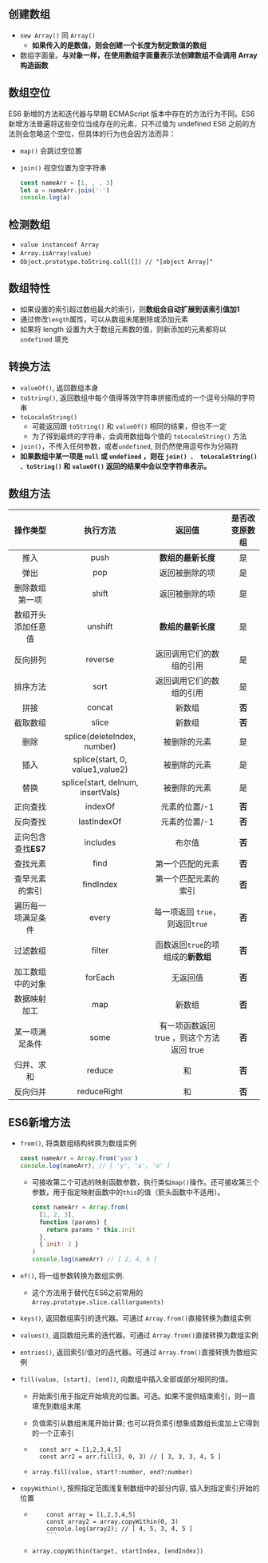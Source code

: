 ## 创建数组

- `new Array()` 同 `Array()`
  - **如果传入的是数值，则会创建一个长度为制定数值的数组**
- 数组字面量。**与对象一样，在使用数组字面量表示法创建数组不会调用 Array 构造函数**

## 数组空位

  ES6 新增的方法和迭代器与早期 ECMAScript 版本中存在的方法行为不同。ES6 新增方法普遍将这些空位当成存在的元素，只不过值为 undefined
  ES6 之前的方法则会忽略这个空位，但具体的行为也会因方法而异：

- `map()` 会跳过空位置
- `join()` 视空位置为空字符串

    ```js
    const nameArr = [1, , , 3]
    let a = nameArr.join('-')
    console.log(a)
    ```

## 检测数组

- `value instanceof Array`
- `Array.isArray(value)`
- `Object.prototype.toString.call([]) // "[object Array]"`

## 数组特性

- 如果设置的索引超过数组最大的索引，则**数组会自动扩展到该索引值加1**
- 通过修改`length`属性，可以从数组末尾删除或添加元素
- 如果将 length 设置为大于数组元素数的值，则新添加的元素都将以 `undefined` 填充

## 转换方法

- `valueOf()`, 返回数组本身
- `toString()`, 返回数组中每个值得等效字符串拼接而成的一个逗号分隔的字符串
- `toLocaleString()`
  - 可能返回跟 `toString()` 和 `valueOf()` 相同的结果，但也不一定
  - 为了得到最终的字符串，会调用数组每个值的 `toLocaleString()` 方法
- `join()`，不传入任何参数，或者`undefined`, 则仍然使用逗号作为分隔符
- **如果数组中某一项是 `null` 或 `undefined` ，则在 `join() 、 toLocaleString() 、toString()` 和 `valueOf()` 返回的结果中会以空字符串表示。**

## 数组方法

|      操作类型       |             执行方法              |                  返回值                   | **是否改变原数组** |
| :-----------------: | :-------------------------------: | :---------------------------------------: | :----------------: |
|        推入         |               push                |            **数组的最新长度**             |         是         |
|        弹出         |                pop                |              返回被删除的项               |         是         |
|   删除数组第一项    |               shift               |              返回被删除的项               |         是         |
| 数组开头添加任意值  |              unshift              |            **数组的最新长度**             |         是         |
|      反向排列       |              reverse              |         返回调用它们的数组的引用          |         是         |
|      排序方法       |               sort                |         返回调用它们的数组的引用          |         是         |
|        拼接         |              concat               |                  新数组                   |       **否**       |
|      截取数组       |               slice               |                  新数组                   |       **否**       |
|        删除         |    splice(deleteIndex, number)    |               被删除的元素                |         是         |
|        插入         |  splice(start, 0, value1,value2)  |               被删除的元素                |         是         |
|        替换         | splice(start, delnum, insertVals) |               被删除的元素                |         是         |
|      正向查找       |              indexOf              |               元素的位置/-1               |       **否**       |
|      反向查找       |            lastIndexOf            |               元素的位置/-1               |       **否**       |
| 正向包含查找**ES7** |             includes              |                  布尔值                   |       **否**       |
|      查找元素       |               find                |             第一个匹配的元素              |       **否**       |
|   查早元素的索引    |             findIndex             |           第一个匹配元素的索引            |       **否**       |
| 遍历每一项满足条件  |               every               |      每一项返回 `true`，则返回`true`      |       **否**       |
|      过滤数组       |              filter               |    函数返回`true`的项组成的**新数组**     |       **否**       |
|  加工数组中的对象   |              forEach              |                 无返回值                  |       **否**       |
|    数据映射加工     |                map                |                  新数组                   |       **否**       |
|   某一项满足条件    |               some                | 有一项函数返回 true ，则这个方法返回 true |       **否**       |
|     归并、求和      |              reduce               |                    和                     |       **否**       |
|      反向归并       |            reduceRight            |                    和                     |       **否**       |

## ES6新增方法

- `from()`, 将类数组结构转换为数组实例

    ```js
    const nameArr = Array.from('yao')
    console.log(nameArr); // [ 'y', 'a', 'o' ]
    ```
  - 可接收第二个可选的映射函数参数，执行类似`map()`操作。还可接收第三个参数，用于指定映射函数中的`this`的值（箭头函数中不适用）。

    ```js
    const nameArr = Array.from(
      [1, 2, 3],
      function (params) {
        return params * this.init
      },
      { init: 2 }
    )
    console.log(nameArr) // [ 2, 4, 6 ]
    ```

- `of()`, 将一组参数转换为数组实例.

  - 这个方法用于替代在ES6之前常用的`Array.prototype.slice.call(arguments)`

- `keys()`, 返回数组索引的迭代器。可通过 `Array.from()`直接转换为数组实例

- `values()`, 返回数组元素的迭代器。可通过 `Array.from()`直接转换为数组实例

- `entries()`, 返回索引/值对的迭代器。可通过 `Array.from()`直接转换为数组实例

- `fill(value, [start], [end])`, 向数组中插入全部或部分相同的值。
  - 开始索引用于指定开始填充的位置。可选。如果不提供结束索引，则一直填充到数组末尾

  - 负值索引从数组末尾开始计算; 也可以将负索引想象成数组长度加上它得到的一个正索引

  - ```JS
      const arr = [1,2,3,4,5]
      const arr2 = arr.fill(3, 0, 3) // [ 3, 3, 3, 4, 5 ]
      ```

  - `array.fill(value, start?:number, end?:number)`

- `copyWithin()`, 按照指定范围浅复制数组中的部分内容, 插入到指定索引开始的位置

  - ```JS
        const array = [1,2,3,4,5]
        const array2 = array.copyWithin(0, 3)
        console.log(array2); // [ 4, 5, 3, 4, 5 ]
        ```

  - `array.copyWithin(target, startIndex, [endIndex])`
